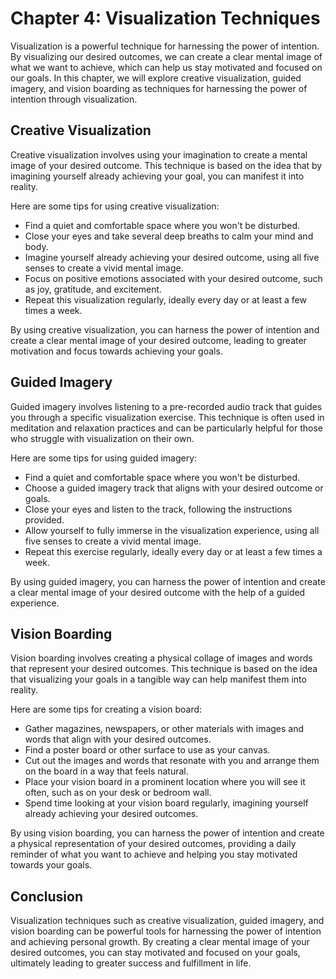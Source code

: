 Chapter 4: Visualization Techniques
===================================

Visualization is a powerful technique for harnessing the power of intention. By visualizing our desired outcomes, we can create a clear mental image of what we want to achieve, which can help us stay motivated and focused on our goals. In this chapter, we will explore creative visualization, guided imagery, and vision boarding as techniques for harnessing the power of intention through visualization.

Creative Visualization
----------------------

Creative visualization involves using your imagination to create a mental image of your desired outcome. This technique is based on the idea that by imagining yourself already achieving your goal, you can manifest it into reality.

Here are some tips for using creative visualization:

* Find a quiet and comfortable space where you won't be disturbed.
* Close your eyes and take several deep breaths to calm your mind and body.
* Imagine yourself already achieving your desired outcome, using all five senses to create a vivid mental image.
* Focus on positive emotions associated with your desired outcome, such as joy, gratitude, and excitement.
* Repeat this visualization regularly, ideally every day or at least a few times a week.

By using creative visualization, you can harness the power of intention and create a clear mental image of your desired outcome, leading to greater motivation and focus towards achieving your goals.

Guided Imagery
--------------

Guided imagery involves listening to a pre-recorded audio track that guides you through a specific visualization exercise. This technique is often used in meditation and relaxation practices and can be particularly helpful for those who struggle with visualization on their own.

Here are some tips for using guided imagery:

* Find a quiet and comfortable space where you won't be disturbed.
* Choose a guided imagery track that aligns with your desired outcome or goals.
* Close your eyes and listen to the track, following the instructions provided.
* Allow yourself to fully immerse in the visualization experience, using all five senses to create a vivid mental image.
* Repeat this exercise regularly, ideally every day or at least a few times a week.

By using guided imagery, you can harness the power of intention and create a clear mental image of your desired outcome with the help of a guided experience.

Vision Boarding
---------------

Vision boarding involves creating a physical collage of images and words that represent your desired outcomes. This technique is based on the idea that visualizing your goals in a tangible way can help manifest them into reality.

Here are some tips for creating a vision board:

* Gather magazines, newspapers, or other materials with images and words that align with your desired outcomes.
* Find a poster board or other surface to use as your canvas.
* Cut out the images and words that resonate with you and arrange them on the board in a way that feels natural.
* Place your vision board in a prominent location where you will see it often, such as on your desk or bedroom wall.
* Spend time looking at your vision board regularly, imagining yourself already achieving your desired outcomes.

By using vision boarding, you can harness the power of intention and create a physical representation of your desired outcomes, providing a daily reminder of what you want to achieve and helping you stay motivated towards your goals.

Conclusion
------------------------------------------------------------------------------

Visualization techniques such as creative visualization, guided imagery, and vision boarding can be powerful tools for harnessing the power of intention and achieving personal growth. By creating a clear mental image of your desired outcomes, you can stay motivated and focused on your goals, ultimately leading to greater success and fulfillment in life.

